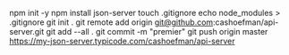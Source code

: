 npm init -y
npm install json-server
touch .gitignore
echo node_modules > .gitignore
git init .
git remote add origin git@github.com:cashoefman/api-server.git
git add --all .
git commit -m "premier"
git push origin master
https://my-json-server.typicode.com/cashoefman/api-server